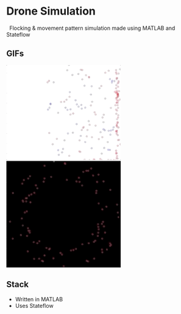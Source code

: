 # Drone Simulation

&nbsp; Flocking & movement pattern simulation made using MATLAB and Stateflow
<br />


## GIFs
<img src="res/drones1.gif" width=300><img src="res/drones2.gif" width=300>

## Stack
- Written in MATLAB
- Uses Stateflow
